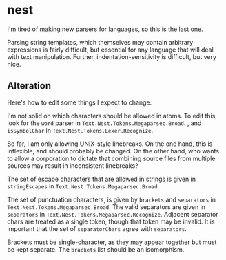 # nest

I'm tired of making new parsers for languages, so this is the last one.

Parsing string templates, which themselves may contain arbitrary expressions is fairly difficult, but essential for any language that will deal with text manipulation.
Further, indentation-sensitivity is difficult, but very nice.



## Alteration

Here's how to edit some things I expect to change.

I'm not solid on which characters should be allowed in atoms.
To edit this, look for the `word` parser in `Text.Nest.Tokens.Megaparsec.Broad`.
, and `isSymbolChar` in `Text.Nest.Tokens.Lexer.Recognize`.

So far, I am only allowing UNIX-style linebreaks.
On the one hand, this is inflexible, and should probably be changed.
On the other hand, who wants to allow a corporation to dictate that
    combining source files from multiple sources may result in inconsistent linebreaks?

The set of escape characters that are allowed in strings is given in `stringEscapes` in `Text.Nest.Tokens.Megaparsec.Broad`.

The set of punctuation characters, is given by `brackets` and `separators` in `Text.Nest.Tokens.Megaparsec.Broad`.
The valid separators are given in `separators` in `Text.Nest.Tokens.Megaparsec.Recognize`.
Adjacent separator chars are treated as a single token, though that token may be invalid.
It is important that the set of `separatorChars` agree with `separators`.

Brackets must be single-character, as they may appear together but must be kept separate.
The `brackets` list should be an isomorphism.
